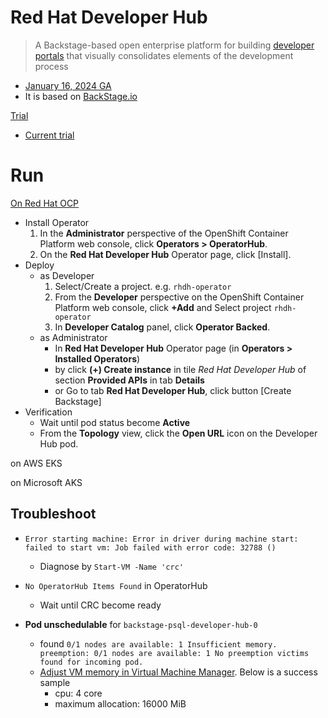 # Red Hat Developer Hub

> A Backstage-based open enterprise platform for building [developer portals](https://www.redhat.com/en/topics/devops/what-is-an-internal-developer-platform) that visually consolidates elements of the development process

- [January 16, 2024 GA](https://www.redhat.com/en/about/press-releases/red-hat-developer-hub-now-generally-available)
- It is based on [BackStage.io](https://github.com/davidkhala/code-dev-collection/tree/main/backstage)

[Trial](https://www.redhat.com/en/technologies/cloud-computing/developer-hub/trial)
- [Current trial](https://www.redhat.com/en/technologies/cloud-computing/developer-hub/trial?trialid=660571f9dd2d8b4573277ad1&bypass=0)
# Run
[On Red Hat OCP](https://docs.redhat.com/en/documentation/red_hat_developer_hub/latest/html/installing_red_hat_developer_hub_on_openshift_container_platform/assembly-install-rhdh-ocp-operator)
- Install Operator
  1. In the **Administrator** perspective of the OpenShift Container Platform web console, click **Operators > OperatorHub**.
  2. On the **Red Hat Developer Hub** Operator page, click [Install].
- Deploy
  - as Developer
    1. Select/Create a project. e.g. `rhdh-operator`
    2. From the **Developer** perspective on the OpenShift Container Platform web console, click **+Add** and Select project `rhdh-operator`
    3. In **Developer Catalog** panel, click **Operator Backed**.
  - as Administrator
    - In **Red Hat Developer Hub** Operator page (in **Operators > Installed Operators**)
    - by click **(+) Create instance** in tile *Red Hat Developer Hub* of section 
    **Provided APIs** in tab **Details**
    - or Go to tab **Red Hat Developer Hub**, click button [Create Backstage]
- Verification
  - Wait until pod status become **Active**
  - From the **Topology** view, click the **Open URL** icon on the Developer Hub pod.

on AWS EKS

on Microsoft AKS

## Troubleshoot

- `Error starting machine: Error in driver during machine start: failed to start vm: Job failed with error code: 32788 ()`
  - Diagnose by `Start-VM -Name 'crc'`

- `No OperatorHub Items Found` in OperatorHub
  - Wait until CRC become ready
- **Pod unschedulable** for `backstage-psql-developer-hub-0`
  - found `0/1 nodes are available: 1 Insufficient memory. preemption: 0/1 nodes are available: 1 No preemption victims found for incoming pod.`
  - [Adjust VM memory in Virtual Machine Manager](https://docs.redhat.com/en/documentation/red_hat_enterprise_linux/7/html/virtualization_tuning_and_optimization_guide/sect-virtualization_tuning_optimization_guide-monitoring_in_virt_manager#sect-Virtualization_Tuning_Optimization_Guide-Performance-overview-in_virt-manager). Below is a success sample
    - cpu: 4 core
    - maximum allocation: 16000 MiB
